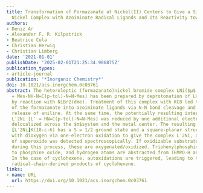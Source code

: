 ```yaml
---
title: Transformation of Formazanate at Nickel(II) Centers to Give a Singly Reduced
  Nickel Complex with Azoiminate Radical Ligands and Its Reactivity toward Dioxygen
authors:
- Deniz Ar
- Alexander F. R. Kilpatrick
- Beatrice Cula
- Christian Herwig
- Christian Limberg
date: '2021-01-01'
publishDate: '2025-02-01T21:25:34.906875Z'
publication_types:
- article-journal
publication: '*Inorganic Chemistry*'
doi: 10.1021/acs.inorgchem.0c03761
abstract: The heteroleptic (formazanato)nickel bromide complex LNi($μ$-Br)2NiL [LH
  = Mes-NH-N=C(p-tol)-N=N-Mes] has been prepared by deprotonation of LH with NaH followed
  by reaction with NiBr2(dme). Treatment of this complex with KC8 led to transformation
  of the formazanate into azoiminate ligands via N-N bond cleavage and the simultaneous
  release of aniline. At the same time, the potentially resulting intermediate complex
  L′2Ni [L′ = HN=C(p-tol)-N=N-Mes] was reduced by one additional electron, which is
  delocalized across the $π$system and the metal center. The resulting reduced complex
  [L′2Ni]K(18-c-6) has a S = 1/2 ground state and a square-planar structure. It reacts
  with dioxygen via one-electron oxidation to give the complex L′2Ni, and the formation
  of superoxide was detected spectroscopically. If oxidizable substrates are present
  during this process, these are oxygenated/oxidized. Triphenylphosphine is converted
  to phosphine oxide, and hydrogen atoms are abstracted from TEMPO-H and phenols.
  In the case of cyclohexene, autoxidations are triggered, leading to the typical
  radical-chain-derived products of cyclohexene.
links:
- name: URL
  url: https://doi.org/10.1021/acs.inorgchem.0c03761
---
```

